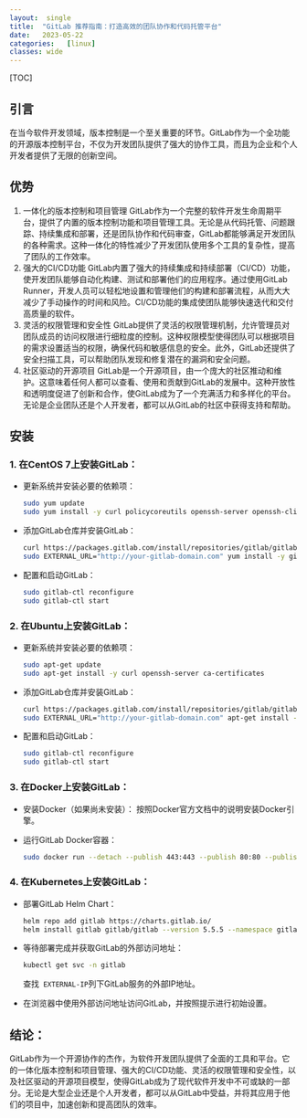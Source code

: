 ```yaml
---
layout:  single
title:  "GitLab 推荐指南：打造高效的团队协作和代码托管平台"
date:   2023-05-22 
categories:   [linux]
classes: wide
---
```


[TOC]

## 引言

在当今软件开发领域，版本控制是一个至关重要的环节。GitLab作为一个全功能的开源版本控制平台，不仅为开发团队提供了强大的协作工具，而且为企业和个人开发者提供了无限的创新空间。

## 优势

1. 一体化的版本控制和项目管理 GitLab作为一个完整的软件开发生命周期平台，提供了内置的版本控制功能和项目管理工具。无论是从代码托管、问题跟踪、持续集成和部署，还是团队协作和代码审查，GitLab都能够满足开发团队的各种需求。这种一体化的特性减少了开发团队使用多个工具的复杂性，提高了团队的工作效率。
2. 强大的CI/CD功能 GitLab内置了强大的持续集成和持续部署（CI/CD）功能，使开发团队能够自动化构建、测试和部署他们的应用程序。通过使用GitLab Runner，开发人员可以轻松地设置和管理他们的构建和部署流程，从而大大减少了手动操作的时间和风险。CI/CD功能的集成使团队能够快速迭代和交付高质量的软件。
3. 灵活的权限管理和安全性 GitLab提供了灵活的权限管理机制，允许管理员对团队成员的访问权限进行细粒度的控制。这种权限模型使得团队可以根据项目的需求设置适当的权限，确保代码和敏感信息的安全。此外，GitLab还提供了安全扫描工具，可以帮助团队发现和修复潜在的漏洞和安全问题。
4. 社区驱动的开源项目 GitLab是一个开源项目，由一个庞大的社区推动和维护。这意味着任何人都可以查看、使用和贡献到GitLab的发展中。这种开放性和透明度促进了创新和合作，使GitLab成为了一个充满活力和多样化的平台。无论是企业团队还是个人开发者，都可以从GitLab的社区中获得支持和帮助。

## 安装

### 1. 在CentOS 7上安装GitLab：

   - 更新系统并安装必要的依赖项：

     ```bash
     sudo yum update
     sudo yum install -y curl policycoreutils openssh-server openssh-clients
     ```

   - 添加GitLab仓库并安装GitLab：

     ```bash
     curl https://packages.gitlab.com/install/repositories/gitlab/gitlab-ee/script.rpm.sh | sudo bash
     sudo EXTERNAL_URL="http://your-gitlab-domain.com" yum install -y gitlab-ee
     ```

   - 配置和启动GitLab：

     ```bash
     sudo gitlab-ctl reconfigure
     sudo gitlab-ctl start
     ```

### 2. 在Ubuntu上安装GitLab：

   - 更新系统并安装必要的依赖项：

     ```bash
     sudo apt-get update
     sudo apt-get install -y curl openssh-server ca-certificates
     ```

   - 添加GitLab仓库并安装GitLab：

     ```bash
     curl https://packages.gitlab.com/install/repositories/gitlab/gitlab-ee/script.deb.sh | sudo bash
     sudo EXTERNAL_URL="http://your-gitlab-domain.com" apt-get install -y gitlab-ee
     ```

   - 配置和启动GitLab：

     ```bash
     sudo gitlab-ctl reconfigure
     sudo gitlab-ctl start
     ```

### 3. 在Docker上安装GitLab：

   - 安装Docker（如果尚未安装）： 按照Docker官方文档中的说明安装Docker引擎。

   - 运行GitLab Docker容器：

     ```bash
     sudo docker run --detach --publish 443:443 --publish 80:80 --publish 22:22 --name gitlab --restart always --volume /srv/gitlab/config:/etc/gitlab --volume /srv/gitlab/logs:/var/log/gitlab --volume /srv/gitlab/data:/var/opt/gitlab gitlab/gitlab-ee:latest
     ```

### 4. 在Kubernetes上安装GitLab：

   - 部署GitLab Helm Chart：

     ```bash
     helm repo add gitlab https://charts.gitlab.io/
     helm install gitlab gitlab/gitlab --version 5.5.5 --namespace gitlab
     ```

   - 等待部署完成并获取GitLab的外部访问地址：

     ```bash
     kubectl get svc -n gitlab
     ```

     查找` EXTERNAL-IP`列下GitLab服务的外部IP地址。

   - 在浏览器中使用外部访问地址访问GitLab，并按照提示进行初始设置。

## 结论： 

GitLab作为一个开源协作的杰作，为软件开发团队提供了全面的工具和平台。它的一体化版本控制和项目管理、强大的CI/CD功能、灵活的权限管理和安全性，以及社区驱动的开源项目模型，使得GitLab成为了现代软件开发中不可或缺的一部分。无论是大型企业还是个人开发者，都可以从GitLab中受益，并将其应用于他们的项目中，加速创新和提高团队的效率。